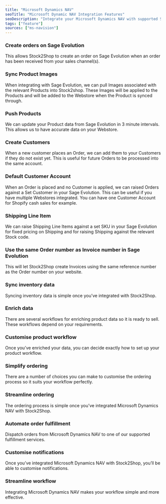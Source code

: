 ```yaml
---
title: "Microsoft Dynamics NAV"
seoTitle: "Microsoft Dynamic NAV Integration Features"
seoDescription: "Integrate your Microsoft Dynamics NAV with supported Sales Channels/Webstores through Stock2Shop"
tags: ["feature"]
sources: ["ms-navision"]
---
```


<!-- ***NOT IN USE***

Apifact:

get_images_limit
get_order
get_product
get_products_limit
param_ignore_shipping_warehouse_code
param_skip_image_hash
param_test
param_use_customer_address
param_user_field_customer_
queue_fetch_images
tunnel_host
tunnel_password
tunnel_username

---------
Microsoft NAV:



-->


<!-- create_order -->
### Create orders on Sage Evolution
This allows Stock2Shop to create an order on Sage Evolution when
an order has been received from your sales channel(s).

<!-- get_images -->
### Sync Product Images
When integrating with Sage Evolution, we can pull Images associated with the relevant Products into Stock2shop.
These Images will be applied to the Products and will be added to the Webstore when the Product is synced through.

<!-- get_products -->
### Push Products
We can update your Product data from Sage Evolution in 3 minute intervals. This allows us to have accurate data on your 
Webstore.

<!-- param_create_customer_enabled -->
### Create Customers
When a new customer places an Order, we can add them to your Customers if they do not exist yet.
This is useful for future Orders to be processed into the same account.

<!-- param_default_customer_code -->
### Default Customer Account
When an Order is placed and no Customer is applied, we can raised Orders against a Set Customer in your Sage Evolution.
This can be useful if you have multiple Webstores integrated. 
You can have one Customer Account for Shopify cash sales for example.

<!-- param_shipping_code -->
### Shipping Line Item
We can raise Shipping Line Items against a set SKU in your Sage Evolution for fixed pricing on Shipping and for raising 
Shipping against the relevant Stock code.

<!-- param_use_channel_order_code -->
### Use the same Order number as Invoice number in Sage Evolution
This will let Stock2Shop create Invoices using the same reference number as the Order number on your website.

<!-- END OF APIFACT-->

<!-- FROM OLD SITE -->

### Sync inventory data    
Syncing inventory data is simple once you’ve integrated with Stock2Shop.

### Enrich data   
There are several workflows for enriching product data so it is ready to sell. These workflows depend on your requirements.

### Customise product workflow    
Once you’ve enriched your data, you can decide exactly how to set up your product workflow.

### Simplify ordering
There are a number of choices you can make to customise the ordering process so it suits your workflow perfectly.

### Streamline ordering
The ordering process is simple once you’ve integrated Microsoft Dynamics NAV with Stock2Shop.

### Automate order fulfillment
Dispatch orders from Microsoft Dynamics NAV to one of our supported fulfillment services.

### Customise notifications
Once you’ve integrated Microsoft Dynamics NAV with Stock2Shop, you’ll be able to customise notifications.

### Streamline workflow
Integrating Microsoft Dynamics NAV makes your workflow simple and more effective.